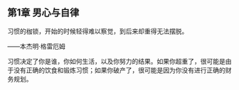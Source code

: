 ## 第1章 男心与自律

习惯的枷锁，开始的时候轻得难以察觉，到后来却重得无法摆脱。

——本杰明·格雷厄姆



习惯决定了你是谁，你如何生活，以及你努力的结果。如果你超重了，很可能是由于没有正确的饮食和锻炼习惯；如果你破产了，很可能是因为你没有进行正确的财务规划。